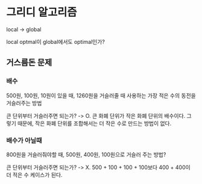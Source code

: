 # 그리디 알고리즘

local -> global 

local optmal이 global에서도 optimal인가?  


## 거스름돈 문제

### 배수

500원, 100원, 10원이 있을 때, 1260원을 거슬러줄 때 사용하는 가장 적은 수의 동전을 거슬러주는 방법

큰 단위부터 거슬러주면 되는가?
-> O. 큰 화폐 단위가 작은 화폐 단위의 배수이다. 그렇기 때문에, 작은 화폐 단위를 조합해서는 더 작은 수로 만드는 방법이 없다. 

### 배수가 아닐때

800원을 거슬러줘야할 때, 500원, 400원, 100원으로 거슬러 주는 방법?

큰 단위부터 거슬러주면 되는가? 
-> X. 500 + 100 + 100 + 100보다 400 + 400이 더 적은 수 케이스가 된다. 

